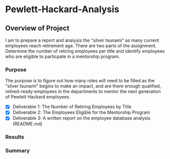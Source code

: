# Pewlett-Hackard-Analysis

## Overview of Project
I am to prepare a report and analysis the "silver tsunami" as many current employees reach retirement age. There are two parts of the assignment. Determine the number of retiring employees per title and identify employees who are eligible to particpate in a mentorship program.

### Purpose
The purpose is to figure out how many roles will need to be filled as the "silver tsunami" begins to make an impact, and are there enough qualified, retired-ready employees in the departments to mentor the next generation of Pewlett Hackard employees.

- [x] Deliverable 1: The Number of Retiring Employees by Title
- [x] Deliverable 2: The Employees Eligible for the Mentorship Program
- [x] Deliverable 3: A written report on the employee database analysis (README.md)

### Results

### Summary